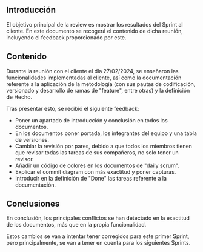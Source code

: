 ## Introducción
El objetivo principal de la review es mostrar los resultados del Sprint al cliente. En este documento se recogerá el contenido de dicha reunión, incluyendo el feedback proporcionado por este.

## Contenido
Durante la reunión con el cliente el día 27/02/2024, se enseñaron las funcionalidades implementadas al cliente, así como la documentación referente a la aplicación de la metodología (con sus pautas de codificación, versionado y desarrollo de ramas de "feature", entre otras) y la definición de Hecho.

Tras presentar esto, se recibió el siguiente feedback:
  - Poner un apartado de introducción y conclusión en todos los documentos.
  - En los documentos poner portada, los integrantes del equipo y una tabla de versiones.
  - Cambiar la revisión por pares, debido a que todos los miembros tienen que revisar todas las tareas de sus compañeros, no solo tener un revisor.
  - Añadir un código de colores en los documentos de "daily scrum".
  - Explicar el commit diagram con más exactitud y poner capturas.
  - Introducir en la definición de "Done" las tareas referente a la documentación.

## Conclusiones
En conclusión, los principales conflictos se han detectado en la exactitud de los documentos, más que en la propia funcionalidad. 

Estos cambios se van a intentar tener corregidos para este primer Sprint, pero principalmente, se van a tener en cuenta para los siguientes Sprints.
